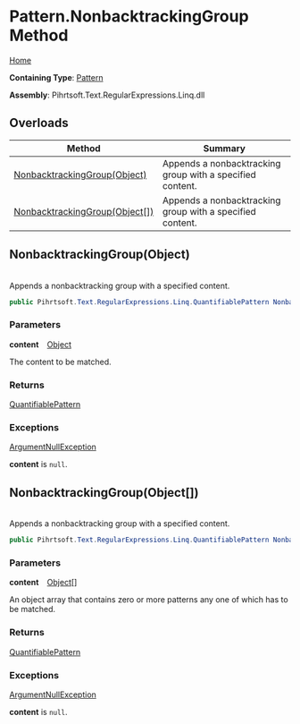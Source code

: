 # Pattern\.NonbacktrackingGroup Method

[Home](../../../../../../README.md)

**Containing Type**: [Pattern](../README.md)

**Assembly**: Pihrtsoft\.Text\.RegularExpressions\.Linq\.dll

## Overloads

| Method | Summary |
| ------ | ------- |
| [NonbacktrackingGroup(Object)](#Pihrtsoft_Text_RegularExpressions_Linq_Pattern_NonbacktrackingGroup_System_Object_) | Appends a nonbacktracking group with a specified content\. |
| [NonbacktrackingGroup(Object\[\])](#Pihrtsoft_Text_RegularExpressions_Linq_Pattern_NonbacktrackingGroup_System_Object___) | Appends a nonbacktracking group with a specified content\. |

## NonbacktrackingGroup\(Object\) <a id="Pihrtsoft_Text_RegularExpressions_Linq_Pattern_NonbacktrackingGroup_System_Object_"></a>

\
Appends a nonbacktracking group with a specified content\.

```csharp
public Pihrtsoft.Text.RegularExpressions.Linq.QuantifiablePattern NonbacktrackingGroup(object content)
```

### Parameters

**content** &ensp; [Object](https://docs.microsoft.com/en-us/dotnet/api/system.object)

The content to be matched\.

### Returns

[QuantifiablePattern](../../QuantifiablePattern/README.md)

### Exceptions

[ArgumentNullException](https://docs.microsoft.com/en-us/dotnet/api/system.argumentnullexception)

**content** is `null`\.

## NonbacktrackingGroup\(Object\[\]\) <a id="Pihrtsoft_Text_RegularExpressions_Linq_Pattern_NonbacktrackingGroup_System_Object___"></a>

\
Appends a nonbacktracking group with a specified content\.

```csharp
public Pihrtsoft.Text.RegularExpressions.Linq.QuantifiablePattern NonbacktrackingGroup(params object[] content)
```

### Parameters

**content** &ensp; [Object](https://docs.microsoft.com/en-us/dotnet/api/system.object)\[\]

An object array that contains zero or more patterns any one of which has to be matched\.

### Returns

[QuantifiablePattern](../../QuantifiablePattern/README.md)

### Exceptions

[ArgumentNullException](https://docs.microsoft.com/en-us/dotnet/api/system.argumentnullexception)

**content** is `null`\.

